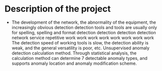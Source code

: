 # Description of the project
* The development of the network, the abnormality of the equipment, the increasingly obvious detection detection tools and tools are usually only for spelling, spelling and format detection detection detection detection network service repetitive work work work work work work work work The detection speed of working tools is slow, the detection ability is weak, and the general versatility is poor, etc. Unsupervised anomaly detection calculation method. Through statistical analysis, the calculation method can determine 7 detectable anomaly types, and supports anomaly location and anomaly modification scheme.